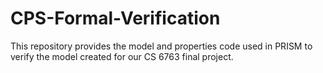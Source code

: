 # CPS-Formal-Verification

This repository provides the model and properties code used in PRISM to verify the model created for our CS 6763 final project.
